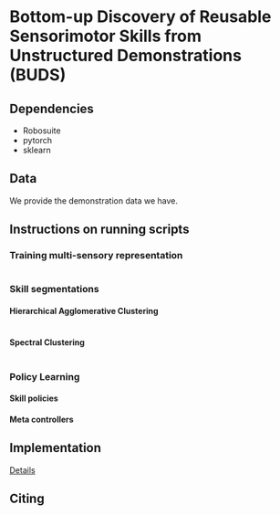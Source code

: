 # Bottom-up Discovery of Reusable Sensorimotor Skills from Unstructured Demonstrations (BUDS)

## Dependencies
- Robosuite
- pytorch
- sklearn


## Data
We provide the demonstration data we have.


## Instructions on running scripts

### Training multi-sensory representation

```

```

### Skill segmentations
#### Hierarchical Agglomerative Clustering
```

```

#### Spectral Clustering

```

```

### Policy Learning

#### Skill policies


#### Meta controllers

## Implementation
[Details](./implementation_details.ipynb)


## Citing


```

```
